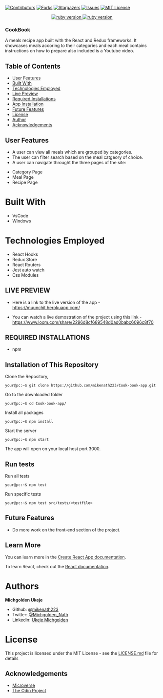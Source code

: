 [![Contributors][contributors-shield]][contributors-url]
[![Forks][forks-shield]][forks-url]
[![Stargazers][stars-shield]][stars-url]
[![Issues][issues-shield]][issues-url]
[![MIT License][license-shield]][license-url]

<p align="center">
  <a href="https://www.ruby-lang.org/en/">
    <img src="https://img.shields.io/badge/React-v16.3.1-brightgreen.svg" alt="ruby version">
    <img src="https://img.shields.io/badge/Redux-v4.0.5-brightgreen.svg" alt="ruby version">
  </a>
</p>

### CookBook

A meals recipe app built with the React and Redux frameworks. It showcases meals accoring to their categories and each meal contains instructions on how to prepare also included is a Youtube video.

## Table of Contents

- [User Features](#user-features)
- [Built With](#built-with)
- [Technologies Employed](#technologies-employed)
- [Live Preview](#live-preview)
- [Required Installations](#required-installations)
- [App Installation](#instalation)
- [Future Features](#future-features)
- [License](#license)
- [Author](#author)
- [Acknowledgements](#acknowledgements)

<!-- User features -->

## User Features

- A user can view all meals which are grouped by categories.
- The user can filter search based on the meal catgeory of choice.
- A user can navigate throught the three pages of the site:

* Category Page
* Meal Page
* Recipe Page

<!-- BUILT WITH -->

# Built With

- VsCode
- Windows

<!-- TECHNOLOGIES EMPLOYED -->

# Technologies Employed

- React Hooks
- Redux Store
- React Routers
- Jest auto watch
- Css Modules

<!-- LIVE PREVIEW -->

## LIVE PREVIEW
* Here is a link to the live version of the app - https://muunchit.herokuapp.com/

* You can watch a live demostration of the project using this link - https://www.loom.com/share/2296d8cf689548d0ad0babc6096c8f70
<!-- REQUIRED INSTALLATION -->

## REQUIRED INSTALLATIONS

- npm

<!-- INSTALLATION -->

## Installation of This Repository

Clone the Repository,

```Shell
your@pc:~$ git clone https://github.com/mikenath223/Cook-book-app.git
```

Go to the downloaded folder

```Shell
your@pc:~$ cd Cook-book-app/
```

Install all packages

```Shell
your@pc:~$ npm install
```

Start the server

```Shell
your@pc:~$ npm start
```

The app will open on your local host port 3000.

<!-- run tests -->

## Run tests

Run all tests

```Shell
your@pc:~$ npm test
```

Run specific tests

```Shell
your@pc:~$ npm test src/tests/<testfile>
```

<!-- Future features -->

## Future Features

- Do more work on the front-end section of the project.

## Learn More

You can learn more in the [Create React App documentation](https://facebook.github.io/create-react-app/docs/getting-started).

To learn React, check out the [React documentation](https://reactjs.org/).

# Authors

**Michgolden Ukeje**

- Github: [@mikenath223](https://github.com/mikenath223)
- Twitter: [@Michgolden_Nath](https://twitter.com/MichgoldenU)
- Linkedin: [Ukeje Michgolden](https://https://www.linkedin.com/in/michgoldenukeje/)
  <br />

# License

This project is licensed under the MIT License - see the [LICENSE.md](LICENSE.md) file for details

<!-- ACKNOWLEDGEMENTS -->

## Acknowledgements

- [Microverse](https://www.microverse.org/)
- [The Odin Project](https://www.theodinproject.com/)

<!-- MARKDOWN LINKS & IMAGES -->
<!-- https://www.markdownguide.org/basic-syntax/#reference-style-links -->

[contributors-shield]: https://img.shields.io/github/contributors/mikenath223/Cook-book-app.svg?style=flat-square
[contributors-url]: https://github.com/mikenath223/Cook-book-app/graphs/contributors
[forks-shield]: https://img.shields.io/github/forks/mikenath223/Cook-book-app
[forks-url]: https://github.com/mikenath223/Cook-book-app/network/members
[stars-shield]: https://img.shields.io/github/stars/mikenath223/Cook-book-app
[stars-url]: https://github.com/mikenath223/Cook-book-app/stargazers
[issues-shield]: https://img.shields.io/github/issues/mikenath223/Cook-book-app
[issues-url]: https://github.com/mikenath223/Cook-book-app/issues
[license-shield]: https://img.shields.io/github/license/mikenath223/Cook-book-app
[license-url]: https://github.com/mikenath223/Cook-book-app/blob/master/LICENSE.txt
